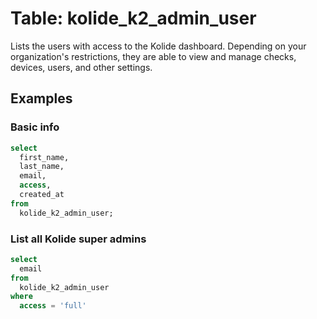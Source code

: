 # Table: kolide_k2_admin_user

Lists the users with access to the Kolide dashboard. Depending on your organization's restrictions, they are able to view and manage checks, devices, users, and other settings.

## Examples

### Basic info

```sql
select
  first_name,
  last_name,
  email,
  access,
  created_at
from
  kolide_k2_admin_user;
```

### List all Kolide super admins

```sql
select 
  email
from
  kolide_k2_admin_user
where
  access = 'full'
```